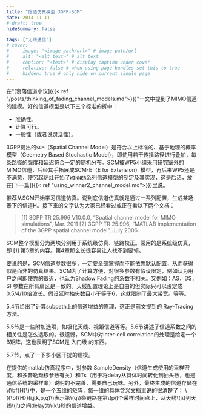 ```yaml
---
title: "信道仿真模型 3GPP-SCM"
date: 2014-11-11
# draft: true
hideSummary: false

tags: ["无线通信"]
# cover:
#     image: "<image path/url>" # image path/url
#     alt: "<alt text>" # alt text
#     caption: "<text>" # display caption under cover
#     relative: false # when using page bundles set this to true
#     hidden: true # only hide on current single page
---
```


在"[衰落信道小议]({{< ref "/posts/thinking_of_fading_channel_models.md">}})"一文中提到了MIMO信道的建模。好的信道模型是以下三个标准的折中：
- 准确性。
- 计算可行。
- 一般性（或者说灵活性）。

3GPP提出的`SCM`（Spatial Channel Model）是符合以上标准的、基于地理的概率模型（Geometry Based Stochastic Model），即使用若干传播路径进行叠加，每条路径的强度和延迟符合一定的随机分布。SCM被WP5小组采用研究室外的MIMO信道，后经其手拓展成SCM-E（E for Extension）模型，再后来WP5还是不满意，便另起炉灶开始了`WINNER`系列信道模型的制定及其实现，这是后话，放在[下一篇]({{< ref "using_winner2_channel_model.md">}})里说。

推荐从SCM开始学习信道仿真。说到底信道仿真就是通过一系列配置，生成某场景下的信道H。接下来的文字认为大家已经看过或正在看以下两个文档：
> [1] 3GPP TR 25.996 V10.0.0, “Spatial channel model for MIMO simulations”, Mar. 2011
> [2] 3GPP TR 25.996, “MATLAB implementation of the 3GPP spatial channel model”, July 2006.

SCM整个模型分为两块分别用于系统级仿真、链路校正。常用的是系统级仿真，即 [1] 第5章的内容。第4章那么长很容易让人找不到要领。

要说的是，SCM信道参数很多，一定要全部掌握而不能依靠默认配置，从而获得似是而非的仿真结果。SCM为了计算方便，对很多参数有假设限定，例如认为用户之间即使靠的很近，也认为Shadow Fading的系数不相关。又例如：AS，DS，SF参数在所有扇区是一致的。天线配置理论上是自由的但实际只可以设定成0.5/4/10倍波长。假设延时抽头数目小于等于6，这就限制了最大带宽。等等。

5.4节给出了计算subpath上的信道增益的原理，这正是前文提到的 Ray-Tracing 方法。

5.5节是一些附加选项，如极化天线、视距信道等等。5.6节讲述了信道系数之间的相关性是怎么选取的。很遗憾，SCM中对inter-cell correlation的处理是给定一个B矩阵，这也表明了SCM是 入门级 的东西。

5.7节，点了一下多小区干扰的建模。

在提供的matlab仿真程序中，对参数 SampleDensity（信道生成使用的采样密度，和多普勒频移参数有关）和Ts（用于将delay从具体时间转化到抽头数，也是通信系统的采样率）说明的不完善，需要自己玩味。另外，最终生成的信道存储在\\(\bf{H}\\)中，是一个五维的矩阵，每一维的具体含义文档里说的很清楚了： \\({\bf{H}}(i,j,k,p,q)\\)表示第\\(q\\)条链路在第\\(p\\)个采样时间点上，从天线\\(i\\)到天线\\(j\\)之间delay为\\(k\\)秒的信道增益。